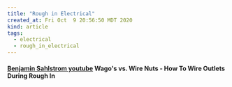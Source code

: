 ```yaml
---
title: "Rough in Electrical"
created_at: Fri Oct  9 20:56:50 MDT 2020
kind: article
tags:
  - electrical
  - rough_in_electrical
---
```


<h4>
  <a href="https://www.youtube.com/watch?v=_NpY5mxsYaU" target="_blank">Benjamin Sahlstrom youtube</a>
  Wago's vs. Wire Nuts - How To Wire Outlets During Rough In
</h4>

<!--
html boilerplate fragments
<a href="" target="_blank"></a>
<a name=""></a>
<img src="" width="400px">
<ul>
  <li></li>
  <li><a href="" target="_blank"></a></li>
</ul>
<pre>
</pre>
<p style="margin-bottom: 2em;"></p>
<hr style="border: 0; height: 3px; background: #333; background-image: linear-gradient(to right, #ccc, #333, #ccc);">
<pre><code>
</code></pre>
<math xmlns='http://www.w3.org/1998/Math/MathML' display='block'>
</math>
:-->
